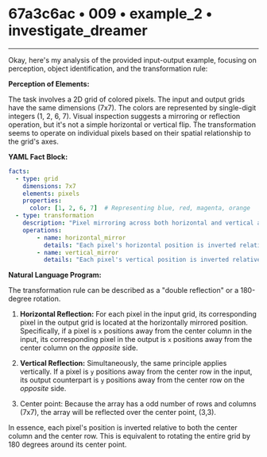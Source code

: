 # 67a3c6ac • 009 • example_2 • investigate_dreamer

---
Okay, here's my analysis of the provided input-output example, focusing on perception, object identification, and the transformation rule:

**Perception of Elements:**

The task involves a 2D grid of colored pixels. The input and output grids have the same dimensions (7x7). The colors are represented by single-digit integers (1, 2, 6, 7). Visual inspection suggests a mirroring or reflection operation, but it's not a simple horizontal or vertical flip. The transformation seems to operate on individual pixels based on their spatial relationship to the grid's axes.

**YAML Fact Block:**



```yaml
facts:
  - type: grid
    dimensions: 7x7
    elements: pixels
    properties:
      color: [1, 2, 6, 7]  # Representing blue, red, magenta, orange
  - type: transformation
    description: "Pixel mirroring across both horizontal and vertical axes."
    operations:
        - name: horizontal_mirror
          details: "Each pixel's horizontal position is inverted relative to the center column."
        - name: vertical_mirror
          details: "Each pixel's vertical position is inverted relative to the center row."
```



**Natural Language Program:**

The transformation rule can be described as a "double reflection" or a 180-degree rotation.

1.  **Horizontal Reflection:** For each pixel in the input grid, its corresponding pixel in the output grid is located at the horizontally mirrored position. Specifically, if a pixel is `x` positions away from the center column in the input, its corresponding pixel in the output is `x` positions away from the center column on the *opposite* side.

2.  **Vertical Reflection:** Simultaneously, the same principle applies vertically. If a pixel is `y` positions away from the center row in the input, its output counterpart is `y` positions away from the center row on the *opposite* side.

3. Center point: Because the array has a odd number of rows and columns (7x7), the array will be reflected over the center point, (3,3).

In essence, each pixel's position is inverted relative to both the center column and the center row. This is equivalent to rotating the entire grid by 180 degrees around its center point.

